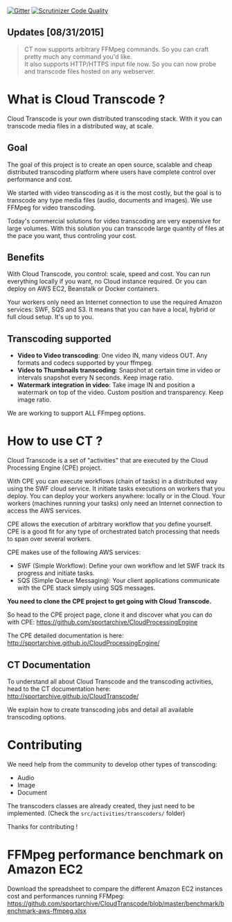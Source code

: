[![Gitter](https://badges.gitter.im/Join%20Chat.svg)](https://gitter.im/sportarchive/CloudTranscode?utm_source=badge&utm_medium=badge&utm_campaign=pr-badge) 
[![Scrutinizer Code Quality](https://scrutinizer-ci.com/g/sportarchive/CloudTranscode/badges/quality-score.png?b=master)](https://scrutinizer-ci.com/g/sportarchive/CloudTranscode/?branch=master) 

## Updates [08/31/2015]
> CT now supports arbitrary FFMpeg commands. So you can craft pretty much any command you'd like.<br>
> It also supports HTTP/HTTPS input file now. So you can now probe and transcode files hosted on any webserver.

# What is Cloud Transcode ?
Cloud Transcode is your own distributed transcoding stack. With it you can transcode media files in a distributed way, at scale.

## Goal
The goal of this project is to create an open source, scalable and cheap distributed transcoding platform where users have complete control over performance and cost. 

We started with video transcoding as it is the most costly, but the goal is to transcode any type media files (audio, documents and images). We use FFMpeg for video transcoding.

Today's commercial solutions for video transcoding are very expensive for large volumes. With this solution you can transcode large quantity of files at the pace you want, thus controling your cost. 

## Benefits
With Cloud Transcode, you control: scale, speed and cost. You can run everything locally if you want, no Cloud instance required. Or you can deploy on AWS EC2, Beanstalk or Docker containers. 

Your workers only need an Internet connection to use the required Amazon services: SWF, SQS and S3. It means that you can have a local, hybrid or full cloud setup. It's up to you.

## Transcoding supported

   - **Video to Video transcoding**: One video IN, many videos OUT. Any formats and codecs supported by your ffmpeg.
   - **Video to Thumbnails transcoding**: Snapshot at certain time in video or intervals snapshot every N seconds. Keep image ratio.
   - **Watermark integration in video**: Take image IN and position a watermark on top of the video. Custom position and transparency. Keep image ratio.

We are working to support ALL FFmpeg options.

# How to use CT ?

Cloud Transcode is a set of "activities" that are executed by the Cloud Processing Engine (CPE) project. 

With CPE you can execute workflows (chain of tasks) in a distributed way using the SWF cloud service. It initiate tasks executions on workers that you deploy. You can deploy your workers anywhere: locally or in the Cloud. Your workers (machines running your tasks) only need an Internet connection to access the AWS services.

CPE allows the execution of arbitrary workflow that you define yourself. CPE is a good fit for any type of orchestrated batch processing that needs to span over several workers.

CPE makes use of the following AWS services:

   - SWF (Simple Workflow): Define your own workflow and let SWF track its progress and initiate tasks.
   - SQS (Simple Queue Messaging): Your client applications communicate with the CPE stack simply using SQS messages.

**You need to clone the CPE project to get going with Cloud Transcode.**

So head to the CPE project page, clone it and discover what you can do with CPE: https://github.com/sportarchive/CloudProcessingEngine

The CPE detailed documentation is here: http://sportarchive.github.io/CloudProcessingEngine/

## CT Documentation

To understand all about Cloud Transcode and the transcoding activities,
head to the CT documentation here: http://sportarchive.github.io/CloudTranscode/

We explain how to create transcoding jobs and detail all available transcoding options.

# Contributing

We need help from the community to develop other types of transcoding:

   - Audio
   - Image
   - Document

The transcoders classes are already created, they just need to be implemented. (Check the `src/activities/transcoders/` folder)

Thanks for contributing !

# FFMpeg performance benchmark on Amazon EC2

Download the spreadsheet to compare the different Amazon EC2 instances cost and performances running FFMpeg:
https://github.com/sportarchive/CloudTranscode/blob/master/benchmark/benchmark-aws-ffmpeg.xlsx

